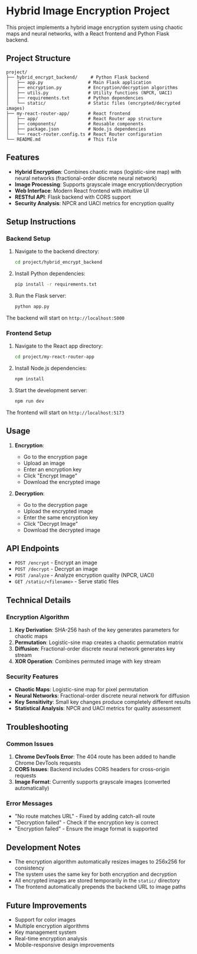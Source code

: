 # Hybrid Image Encryption Project

This project implements a hybrid image encryption system using chaotic maps and neural networks, with a React frontend and Python Flask backend.

## Project Structure

```
project/
├── hybrid_encrypt_backend/     # Python Flask backend
│   ├── app.py                 # Main Flask application
│   ├── encryption.py          # Encryption/decryption algorithms
│   ├── utils.py               # Utility functions (NPCR, UACI)
│   ├── requirements.txt       # Python dependencies
│   └── static/                # Static files (encrypted/decrypted images)
├── my-react-router-app/       # React frontend
│   ├── app/                   # React Router app structure
│   ├── components/            # Reusable components
│   ├── package.json           # Node.js dependencies
│   └── react-router.config.ts # React Router configuration
└── README.md                  # This file
```

## Features

- **Hybrid Encryption**: Combines chaotic maps (logistic-sine map) with neural networks (fractional-order discrete neural network)
- **Image Processing**: Supports grayscale image encryption/decryption
- **Web Interface**: Modern React frontend with intuitive UI
- **RESTful API**: Flask backend with CORS support
- **Security Analysis**: NPCR and UACI metrics for encryption quality

## Setup Instructions

### Backend Setup

1. Navigate to the backend directory:

   ```bash
   cd project/hybrid_encrypt_backend
   ```

2. Install Python dependencies:

   ```bash
   pip install -r requirements.txt
   ```

3. Run the Flask server:

   ```bash
   python app.py
   ```

The backend will start on `http://localhost:5000`

### Frontend Setup

1. Navigate to the React app directory:

   ```bash
   cd project/my-react-router-app
   ```

2. Install Node.js dependencies:

   ```bash
   npm install
   ```

3. Start the development server:

   ```bash
   npm run dev
   ```

The frontend will start on `http://localhost:5173`

## Usage

1. **Encryption**:
   - Go to the encryption page
   - Upload an image
   - Enter an encryption key
   - Click "Encrypt Image"
   - Download the encrypted image

2. **Decryption**:
   - Go to the decryption page
   - Upload the encrypted image
   - Enter the same encryption key
   - Click "Decrypt Image"
   - Download the decrypted image

## API Endpoints

- `POST /encrypt` - Encrypt an image
- `POST /decrypt` - Decrypt an image
- `POST /analyze` - Analyze encryption quality (NPCR, UACI)
- `GET /static/<filename>` - Serve static files

## Technical Details

### Encryption Algorithm

1. **Key Derivation**: SHA-256 hash of the key generates parameters for chaotic maps
2. **Permutation**: Logistic-sine map creates a chaotic permutation matrix
3. **Diffusion**: Fractional-order discrete neural network generates key stream
4. **XOR Operation**: Combines permuted image with key stream

### Security Features

- **Chaotic Maps**: Logistic-sine map for pixel permutation
- **Neural Networks**: Fractional-order discrete neural network for diffusion
- **Key Sensitivity**: Small key changes produce completely different results
- **Statistical Analysis**: NPCR and UACI metrics for quality assessment

## Troubleshooting

### Common Issues

1. **Chrome DevTools Error**: The 404 route has been added to handle Chrome DevTools requests
2. **CORS Issues**: Backend includes CORS headers for cross-origin requests
3. **Image Format**: Currently supports grayscale images (converted automatically)

### Error Messages

- "No route matches URL" - Fixed by adding catch-all route
- "Decryption failed" - Check if the encryption key is correct
- "Encryption failed" - Ensure the image format is supported

## Development Notes

- The encryption algorithm automatically resizes images to 256x256 for consistency
- The system uses the same key for both encryption and decryption
- All encrypted images are stored temporarily in the `static/` directory
- The frontend automatically prepends the backend URL to image paths

## Future Improvements

- Support for color images
- Multiple encryption algorithms
- Key management system
- Real-time encryption analysis
- Mobile-responsive design improvements
